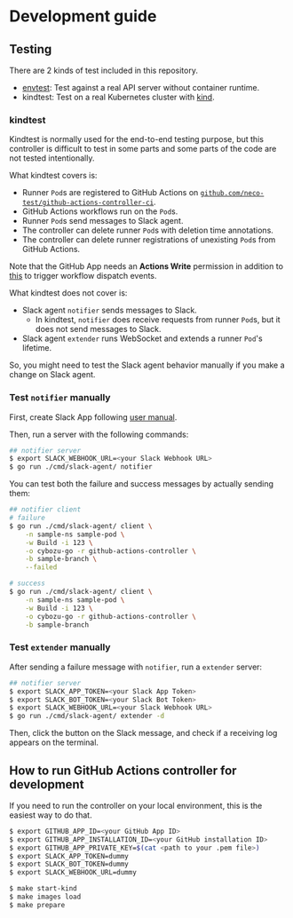 Development guide
=================

Testing
-------

There are 2 kinds of test included in this repository.

- [envtest](https://github.com/kubernetes-sigs/controller-runtime/tree/master/pkg/envtest):
  Test against a real API server without container runtime.
- kindtest: Test on a real Kubernetes cluster with [kind](https://kind.sigs.k8s.io/docs/user/quick-start/).

### kindtest

Kindtest is normally used for the end-to-end testing purpose, but this controller is
difficult to test in some parts and some parts of the code are not tested intentionally.

What kindtest covers is:

- Runner `Pod`s are registered to GitHub Actions on [`github.com/neco-test/github-actions-controller-ci`](https://github.com/neco-test/github-actions-controller-ci).
- GitHub Actions workflows run on the `Pod`s.
- Runner `Pod`s send messages to Slack agent.
- The controller can delete runner `Pod`s with deletion time annotations.
- The controller can delete runner registrations of unexisting `Pod`s from GitHub
  Actions.

Note that the GitHub App needs an **Actions Write** permission in addition to
[this](./user-manual.md#how-to-create-github-app) to trigger workflow dispatch events.

What kindtest does not cover is:

- Slack agent `notifier` sends messages to Slack.
  - In kindtest, `notifier` does receive requests from runner `Pod`s, but it does
    not send messages to Slack.
- Slack agent `extender` runs WebSocket and extends a runner `Pod`'s lifetime.

So, you might need to test the Slack agent behavior manually if you make a change
on Slack agent.

### Test `notifier` manually

First, create Slack App following [user manual](./user-manual.md#how-to-create-slack-app).

Then, run a server with the following commands:

```bash
## notifier server
$ export SLACK_WEBHOOK_URL=<your Slack Webhook URL>
$ go run ./cmd/slack-agent/ notifier
```

You can test both the failure and success messages by actually sending them:

```bash
## notifier client
# failure
$ go run ./cmd/slack-agent/ client \
    -n sample-ns sample-pod \
    -w Build -i 123 \
    -o cybozu-go -r github-actions-controller \
    -b sample-branch \
    --failed

# success
$ go run ./cmd/slack-agent/ client \
    -n sample-ns sample-pod \
    -w Build -i 123 \
    -o cybozu-go -r github-actions-controller \
    -b sample-branch
```

### Test `extender` manually

After sending a failure message with `notifier`, run a `extender` server:

```bash
## notifier server
$ export SLACK_APP_TOKEN=<your Slack App Token>
$ export SLACK_BOT_TOKEN=<your Slack Bot Token>
$ export SLACK_WEBHOOK_URL=<your Slack Webhook URL>
$ go run ./cmd/slack-agent/ extender -d
```

Then, click the button on the Slack message, and check if a receiving log appears
on the terminal.

How to run GitHub Actions controller for development
----------------------------------------------------

If you need to run the controller on your local environment, this is the easiest
way to do that.

```bash
$ export GITHUB_APP_ID=<your GitHub App ID>
$ export GITHUB_APP_INSTALLATION_ID=<your GitHub installation ID>
$ export GITHUB_APP_PRIVATE_KEY=$(cat <path to your .pem file>)
$ export SLACK_APP_TOKEN=dummy
$ export SLACK_BOT_TOKEN=dummy
$ export SLACK_WEBHOOK_URL=dummy

$ make start-kind
$ make images load
$ make prepare
```
